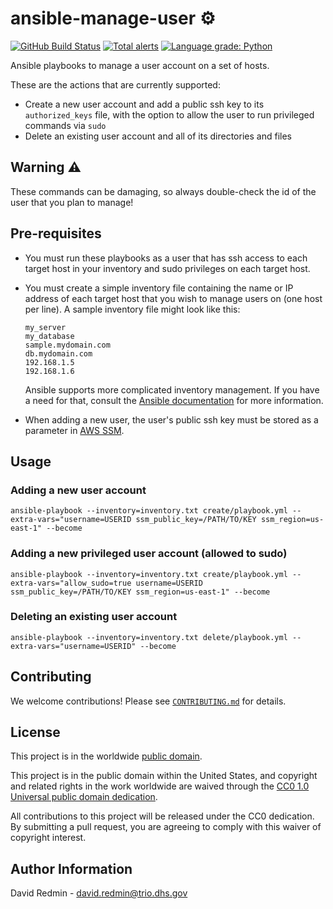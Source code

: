 # ansible-manage-user ⚙️ #

[![GitHub Build Status](https://github.com/cisagov/ansible-manage-user/workflows/build/badge.svg)](https://github.com/cisagov/ansible-manage-user/actions)
[![Total alerts](https://img.shields.io/lgtm/alerts/g/cisagov/ansible-manage-user.svg?logo=lgtm&logoWidth=18)](https://lgtm.com/projects/g/cisagov/ansible-manage-user/alerts/)
[![Language grade: Python](https://img.shields.io/lgtm/grade/python/g/cisagov/ansible-manage-user.svg?logo=lgtm&logoWidth=18)](https://lgtm.com/projects/g/cisagov/ansible-manage-user/context:python)

Ansible playbooks to manage a user account on a set of hosts.

These are the actions that are currently supported:

- Create a new user account and add a public ssh key to its
  `authorized_keys` file, with the option to allow the user to run
  privileged commands via `sudo`
- Delete an existing user account and all of its directories and files

## Warning ⚠️ ##

These commands can be damaging, so always double-check the id of the user
that you plan to manage!

## Pre-requisites ##

- You must run these playbooks as a user that has ssh access to each target host
  in your inventory and sudo privileges on each target host.
- You must create a simple inventory file containing the name or IP address
  of each target host that you wish to manage users on (one host per line).
  A sample inventory file might look like this:

  ```console
  my_server
  my_database
  sample.mydomain.com
  db.mydomain.com
  192.168.1.5
  192.168.1.6
  ```

  Ansible supports more complicated inventory management.  If you have a need for
  that, consult the [Ansible
  documentation](https://docs.ansible.com/ansible/latest/user_guide/intro_inventory.html)
  for more information.
- When adding a new user, the user's public ssh key must be stored as a
  parameter in
  [AWS SSM](https://docs.aws.amazon.com/systems-manager/latest/userguide/what-is-systems-manager.html).

## Usage ##

### Adding a new user account ###

```console
ansible-playbook --inventory=inventory.txt create/playbook.yml --extra-vars="username=USERID ssm_public_key=/PATH/TO/KEY ssm_region=us-east-1" --become
```

### Adding a new privileged user account (allowed to sudo) ###

```console
ansible-playbook --inventory=inventory.txt create/playbook.yml --extra-vars="allow_sudo=true username=USERID ssm_public_key=/PATH/TO/KEY ssm_region=us-east-1" --become
```

### Deleting an existing user account ###

```console
ansible-playbook --inventory=inventory.txt delete/playbook.yml --extra-vars="username=USERID" --become
```

## Contributing ##

We welcome contributions!  Please see [`CONTRIBUTING.md`](CONTRIBUTING.md) for
details.

## License ##

This project is in the worldwide [public domain](LICENSE).

This project is in the public domain within the United States, and
copyright and related rights in the work worldwide are waived through
the [CC0 1.0 Universal public domain
dedication](https://creativecommons.org/publicdomain/zero/1.0/).

All contributions to this project will be released under the CC0
dedication. By submitting a pull request, you are agreeing to comply
with this waiver of copyright interest.

## Author Information ##

David Redmin - <david.redmin@trio.dhs.gov>
